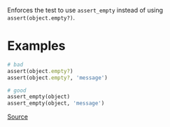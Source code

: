 
Enforces the test to use `assert_empty` instead of using `assert(object.empty?)`.

# Examples

```ruby
# bad
assert(object.empty?)
assert(object.empty?, 'message')

# good
assert_empty(object)
assert_empty(object, 'message')
```

[Source](http://www.rubydoc.info/gems/rubocop/RuboCop/Cop/Minitest/AssertEmpty)
